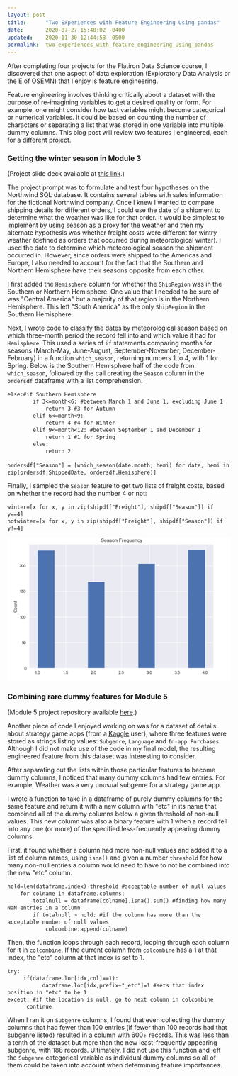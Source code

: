 ```yaml
---
layout: post
title:      "Two Experiences with Feature Engineering Using pandas"
date:       2020-07-27 15:40:02 -0400
updated:    2020-11-30 12:44:58 -0500
permalink:  two_experiences_with_feature_engineering_using_pandas
---
```



After completing four projects for the Flatiron Data Science course, I discovered that one aspect of data exploration (Exploratory Data Analysis or the E of OSEMN) that I enjoy is feature engineering.

Feature engineering involves thinking critically about a dataset with the purpose of re-imagining variables to get a desired quality or form.  For example, one might consider how text variables might become categorical or numerical variables. It could be based on counting the number of characters or separating a list that was stored in one variable into multiple dummy columns. This blog post will review two features I engineered, each for a different project.

### Getting the winter season in Module 3
(Project slide deck available at [this link](https://github.com/bronwencc/dsc-2-final-project-online-ds-sp-000/blob/master/Module2-Final-Project.pdf).)

The project prompt was to formulate and test four hypotheses on the Northwind SQL database. It contains several tables with sales information for the fictional Northwind company. Once I knew I wanted to compare shipping details for different orders, I could use the date of a shipment to determine what the weather was like for that order. It would be simplest to implement by using season as a proxy for the weather and then my alternate hypothesis was whether freight costs were different for wintry weather (defined as orders that occurred during meteorological winter). I used the date to determine which meteorological season the shipment occurred in. However, since orders were shipped to the Americas and Europe, I also needed to account for the fact that the Southern and Northern Hemisphere have their seasons opposite from each other.

I first added the `Hemisphere` column for whether the `ShipRegion` was in the Southern or Northern Hemisphere.  One value that I needed to be sure of was "Central America" but a majority of that region is in the Northern Hemisphere.  This left "South America" as the only `ShipRegion` in the Southern Hemisphere.

Next, I wrote code to classify the dates by meteorological season based on which three-month period the record fell into and which value it had for `Hemisphere`.  This used a series of `if` statements comparing months for seasons (March-May, June-August, September-November, December-February) in a function `which_season`, returning numbers 1 to 4, with 1 for Spring.  Below is the Southern Hemisphere half of the code from `which_season`, followed by the call creating the `Season` column in the `ordersdf` dataframe with a list comprehension.
```
else:#if Southern Hemisphere
        if 3<=month<6: #between March 1 and June 1, excluding June 1
            return 3 #3 for Autumn
        elif 6<=month<9:
            return 4 #4 for Winter
        elif 9<=month<12: #between September 1 and December 1
            return 1 #1 for Spring
        else:
            return 2

ordersdf["Season"] = [which_season(date.month, hemi) for date, hemi in zip(ordersdf.ShippedDate, ordersdf.Hemisphere)]
```

Finally, I sampled the `Season` feature to get two lists of freight costs, based on whether the record had the number 4 or not:
```
winter=[x for x, y in zip(shipdf["Freight"], shipdf["Season"]) if y==4]
notwinter=[x for x, y in zip(shipdf["Freight"], shipdf["Season"]) if y!=4]
```

![Plot of frequency of orders by season, 1 for spring, 4 for winter](https://raw.githubusercontent.com/bronwencc/bronwencc.github.io/master/img/seasons-orders.png)

### Combining rare dummy features for Module 5
(Module 5 project repository available [here](https://github.com/bronwencc/Module-5-Project).)

Another piece of code I enjoyed working on was for a dataset of details about strategy game apps (from a [Kaggle](https://www.kaggle.com/tristan581/17k-apple-app-store-strategy-games/) user), where three features were stored as strings listing values: `Subgenre`, `Language` and `In-app Purchases`. Although I did not make use of the code in my final model, the resulting engineered feature from this dataset was interesting to consider.

After separating out the lists within those particular features to become dummy columns, I noticed that many dummy columns had few entries.  For example, Weather was a very unusual subgenre for a strategy game app.

I wrote a function to take in a dataframe of purely dummy columns for the same feature and return it with a new column with "etc" in its name that combined all of the dummy columns below a given threshold of non-null values. This new column was also a binary feature with 1 when a record fell into any one (or more) of the specified less-frequently appearing dummy columns.

First, it found whether a column had more non-null values and added it to a list of column names, using `isna()` and given a number `threshold` for how many non-null entries a column would need to have to not be combined into the new "etc" column.
```
hold=len(dataframe.index)-threshold #acceptable number of null values
    for colname in dataframe.columns:
        totalnull = dataframe[colname].isna().sum() #finding how many NaN entries in a column
        if totalnull > hold: #if the column has more than the acceptable number of null values
            colcombine.append(colname)
```
Then, the function loops through each record, looping through each column for it in `colcombine`. If the current column from `colcombine` has a 1 at that index, the "etc" column at that index is set to 1.
```
try:
     if(dataframe.loc[idx,col]==1):
           dataframe.loc[idx,prefix+"_etc"]=1 #sets that index position in "etc" to be 1
except: #if the location is null, go to next column in colcombine
      continue
```

When I ran it on `Subgenre` columns, I found that even collecting the dummy columns that had fewer than 100 entries (if fewer than 100 records had that subgenre listed) resulted in a column with 600+ records.  This was less than a tenth of the dataset but more than the new least-frequently appearing subgenre, with 188 records.  Ultimately, I did not use this function and left the `Subgenre` categorical variable as individual dummy columns so all of them could be taken into account when determining feature importances.